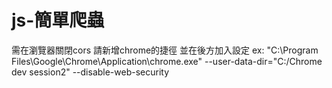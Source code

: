 # js-簡單爬蟲
需在瀏覽器關閉cors
請新增chrome的捷徑 並在後方加入設定
ex: "C:\Program Files\Google\Chrome\Application\chrome.exe" --user-data-dir="C:/Chrome dev session2" --disable-web-security
